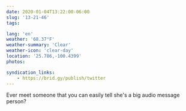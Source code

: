 ```yaml
---
date: 2020-01-04T13:22:00-06:00
slug: '13-21-46'
tags:

lang: 'en'
weather: '68.37°F'
weather-summary: 'Clear'
weather-icon: 'clear-day'
location: '25.786,-100.4399'
photos:

syndication_links:
    - https://brid.gy/publish/twitter
---
```

Ever meet someone that you can easily tell she's a big audio message person?